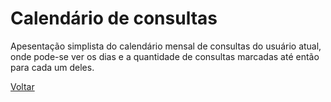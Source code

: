 # Calendário de consultas

Apesentação simplista do calendário mensal de consultas do usuário atual, onde pode-se ver os dias e a quantidade de consultas marcadas até então para cada um deles.

[Voltar](../README.md)